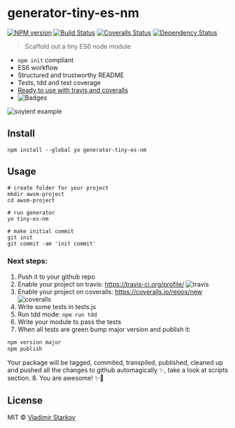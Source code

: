 # generator-tiny-es-nm

[![NPM version][npm-image]][npm-url]
[![Build Status][travis-image]][travis-url]
[![Coveralls Status][coveralls-image]][coveralls-url]
[![Dependency Status][depstat-image]][depstat-url]

> Scaffold out a tiny ES6 node module

* `npm init` compliant
* ES6 workflow
* Structured and trustworthy README
* Tests, tdd and test coverage
* [Ready to use with travis and coveralls](#next-steps)
* ![Badges][badges]

[tdd]: https://iamstarkov.com/start-with-testing/
[badges]: https://img.shields.io/badge/with-badges-brightgreen.svg?style=flat-square

![soylent example](http://i.imgur.com/10C4sIn.png)

## Install

    npm install --global yo generator-tiny-es-nm

## Usage

    # create folder for your project
    mkdir awsm-project
    cd awsm-project

    # run generator
    yo tiny-es-nm

    # make initial commit
    git init
    git commit -am 'init commit'


### Next steps:

1. Push it to your github repo
2. Enable your project on travis: https://travis-ci.org/profile/
  ![travis](http://i.imgur.com/mN4EvhC.png)
3. Enable your project on coveralls: https://coveralls.io/repos/new
  ![coveralls](http://i.imgur.com/ApfXMLl.png)
4. Write some tests in tests.js
5. Run tdd mode: `npm run tdd`
6. Write your module to pass the tests
7. When all tests are green bump major version and publish it:
  ```js
  npm version major
  npm publish
  ```
  Your package will be tagged, commited, transpiled, published, cleaned up and pushed all the changes to github automagically ✨, take a look at scripts section.
8. You are awesome! ✨💫

## License

MIT © [Vladimir Starkov](https://iamstarkov.com/)

[npm-url]: https://npmjs.org/package/generator-tiny-es-nm
[npm-image]: https://img.shields.io/npm/v/generator-tiny-es-nm.svg?style=flat-square

[travis-url]: https://travis-ci.org/iamstarkov/generator-tiny-es-nm
[travis-image]: https://img.shields.io/travis/iamstarkov/generator-tiny-es-nm.svg?style=flat-square

[coveralls-url]: https://coveralls.io/r/iamstarkov/generator-tiny-es-nm
[coveralls-image]: https://img.shields.io/coveralls/iamstarkov/generator-tiny-es-nm.svg?style=flat-square

[depstat-url]: https://david-dm.org/iamstarkov/generator-tiny-es-nm
[depstat-image]: https://david-dm.org/iamstarkov/generator-tiny-es-nm.svg?style=flat-square
